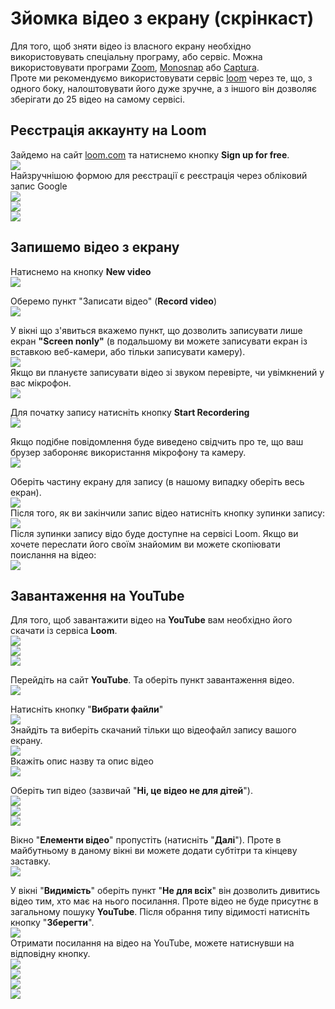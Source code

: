 # Зйомка відео з екрану (скрінкаст)  
Для того, щоб зняти відео із власного екрану необхідно використовувать спеціальну програму, або сервіс.  Можна використовувати програми <a href = "https://zoom.us/download">Zoom</a>, <a href="https://monosnap.com/download/">Monosnap</a> або <a href = "https://mathewsachin.github.io/Captura/">Captura</a>.    
Проте ми рекомендуємо використовувати сервіс <a href = "https://www.loom.com/">loom</a> через те, що, з одного боку, налоштовувати його дуже зручне, а з іншого він дозволяє зберігати до 25 відео на самому сервісі.  
  
## Реєстрація аккаунту на Loom  
Зайдемо на сайт <a href = "https://www.loom.com/">loom.com</a> та натиснемо кнопку **Sign up for free**.  
<img src = "img/loom01.png">   
Найзручнішою формою для реєстрації є реєстрація через обліковий запис Google   
<img src = "img/loom02.png">    
<img src = "img/loom03.png">    
<img src = "img/loom04.png">   
  
## Запишемо відео з екрану   
Натиснемо на кнопку **New video**    
<img src = "img/loom05.png">    
  
Оберемо пункт "Записати відео" (**Record video**)   
<img src = "img/loom06.png">   
   
У вікні що з'явиться вкажемо пункт, що дозволить записувати лише екран **"Screen nonly"** (в подальшому ви можете записувати екран із вставкою веб-камери, або тільки записувати камеру).   
<img src = "img/loom07.png">     
Якщо ви плануєте записувати відео зі звуком перевірте, чи увімкнений у вас мікрофон.   
<img src = "img/loom07a.png">    
  
Для початку запису натисніть кнопку **Start Recordering**   
<img src = "img/loom08.png">    
  
Якщо подібне повідомлення буде виведено свідчить про те, що ваш брузер забороняє використання мікрофону та камеру.    
<img src = "img/loom09.png">   
  
Оберіть частину екрану для запису (в нашому випадку оберіть весь екран).  
<img src = "img/loom10.png">   
Після того, як ви закінчили запис відео натисніть кнопку зупинки запису:    
<img src = "img/loom11.png">   
Після зупинки запису відо буде доступне на сервісі Loom. Якщо ви хочете переслати його своїм знайомим ви можете скопіювати поислання на відео:   
<img src = "img/loom12.png">    
  
## Завантаження на YouTube  
Для того, щоб завантажити відео на **YouTube** вам необхідно його скачати із сервіса **Loom**.  
<img src = "img/loom13.png">    
<img src = "img/loom14.png">    
<img src = "img/loom15.png">   
   
Перейдіть на сайт **YouTube**. Та оберіть пункт завантаження відео.    
<img src = "img/loom16.png">    
  
Натисніть кнопку "**Вибрати файли**"   
<img src = "img/loom17.png">     
Знайдіть та виберіть скачаний тільки що відеофайл запису вашого екрану.   
<img src = "img/loom18.png">   
Вкажіть опис назву та опис відео   
<img src = "img/loom19.png">  
  
Оберіть тип відео (зазвичай "**Ні, це відео не для дітей**").  
<img src = "img/loom20.png">  
<img src = "img/loom21.png">  
<img src = "img/loom22.png">  
  
Вікно "**Елементи відео**" пропустіть (натисніть "**Далі**"). Проте в майбутньому в даному вікні ви можете додати субтітри та кінцеву заставку.  
<img src = "img/loom23.png">  
  
У вікні "**Видимість**" оберіть пункт "**Не для всіх**" він дозволить дивитись відео тим, хто має на нього посилання. Проте відео не буде присутнє в загальному пошуку **YouTube**.  Після обрання типу відимості натисніть кнопку "**Зберегти**".  
<img src = "img/loom24.png">  
Отримати посилання на відео на YouTube, можете натиснувши на відповідну кнопку.   
<img src = "img/loom25.png">  
<img src = "img/loom26.png">  
<img src = "img/loom27.png">  
<img src = "img/loom28.png">    
